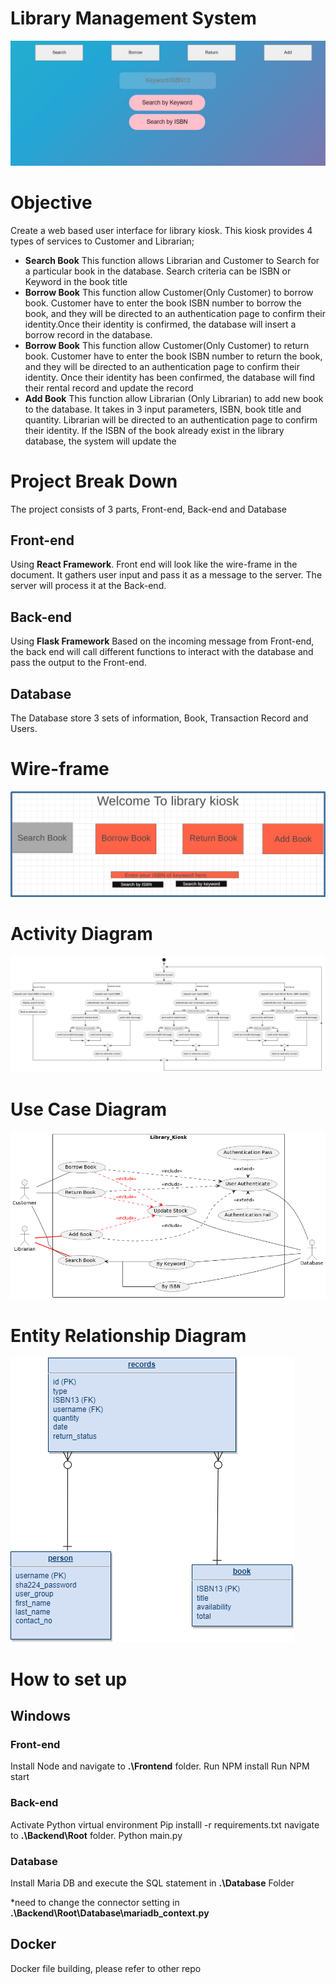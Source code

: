 # Library Management System
![Final-outcome](https://github.com/csc940218/Library_Management_System/blob/main/Pictures/Final-outcome.png)
# Objective
Create a web based user interface for library kiosk. This kiosk provides 4 types of services to Customer and Librarian;
- **Search Book** This function allows Librarian and Customer to Search for a particular book in the database. Search criteria can be ISBN or Keyword in the book title
- **Borrow Book** This function allow Customer(Only Customer) to borrow book. Customer have to enter the book ISBN number to borrow the book, and they will be directed to an authentication page to confirm their identity.Once their identity is confirmed, the database will insert a borrow record in the database.
- **Borrow Book** This function allow Customer(Only Customer) to return book. Customer have to enter the book ISBN number to return the book, and they will be directed to an authentication page to confirm their identity. Once their identity has been confirmed, the database will find their rental record and update the record
- **Add Book** This function allow Librarian (Only Librarian) to add new book to the database. It takes in 3 input parameters, ISBN, book title and quantity. Librarian will be directed to an authentication page to confirm their identity. If the ISBN of the book already exist in the library database, the system will update the 
# Project Break Down
The project consists of 3 parts, Front-end, Back-end and Database
## **Front-end**
Using **React Framework**. Front end will look like the wire-frame in the document. It gathers user input and pass it as a message to the server. The server will process it at the Back-end.

## **Back-end**
Using **Flask Framework** Based on the incoming message from Front-end, the back end will call different functions to interact with the database and pass the output to the Front-end.

## **Database**
The Database store 3 sets of information, Book, Transaction Record and Users.


# Wire-frame
![Wire-frame](https://github.com/csc940218/Library_Management_System/blob/main/Pictures/wireframe.png)

# Activity Diagram
![Activity Diagram](https://github.com/csc940218/Library_Management_System/blob/main/Pictures/activity-diagram.png)

# Use Case Diagram
![Use Case Diagram](https://github.com/csc940218/Library_Management_System/blob/main/Pictures/use-case.png)

# Entity Relationship Diagram
![Entity Relationship Diagram](https://github.com/csc940218/Library_Management_System/blob/main/Pictures/ER-Diagram.png)

# How to set up

## Windows

### **Front-end**
Install Node and navigate to **.\Frontend** folder.
Run NPM install
Run NPM start

### **Back-end**
Activate Python virtual environment
Pip installl -r requirements.txt
navigate to **.\Backend\Root** folder.
Python main.py


### **Database**
Install Maria DB and execute the SQL statement in **.\Database** Folder

*need to change the connector setting in 
**.\Backend\Root\Database\mariadb_context.py**

## Docker
Docker file building, please refer to other repo
